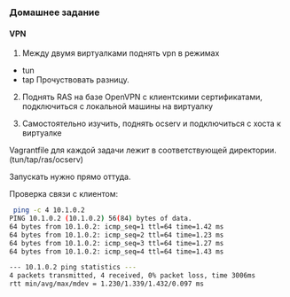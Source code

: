 ### Домашнее задание
#### VPN

1. Между двумя виртуалками поднять vpn в режимах
- tun
- tap
Прочуствовать разницу.

2. Поднять RAS на базе OpenVPN с клиентскими сертификатами, подключиться с локальной машины на виртуалку

3. Самостоятельно изучить, поднять ocserv и подключиться с хоста к виртуалке 

Vagrantfile для каждой задачи лежит в соответствующей директории. (tun/tap/ras/ocserv)

Запускать нужно прямо оттуда.

Проверка связи с клиентом:
```bash
 ping -c 4 10.1.0.2
PING 10.1.0.2 (10.1.0.2) 56(84) bytes of data.
64 bytes from 10.1.0.2: icmp_seq=1 ttl=64 time=1.42 ms
64 bytes from 10.1.0.2: icmp_seq=2 ttl=64 time=1.23 ms
64 bytes from 10.1.0.2: icmp_seq=3 ttl=64 time=1.27 ms
64 bytes from 10.1.0.2: icmp_seq=4 ttl=64 time=1.43 ms

--- 10.1.0.2 ping statistics ---
4 packets transmitted, 4 received, 0% packet loss, time 3006ms
rtt min/avg/max/mdev = 1.230/1.339/1.432/0.097 ms
```
